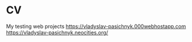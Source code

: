 # CV
My testing web projects
https://vladyslav-pasichnyk.000webhostapp.com
https://vladyslav-pasichnyk.neocities.org/
